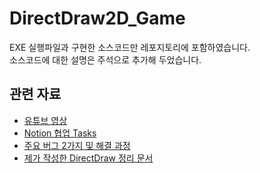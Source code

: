 # DirectDraw2D_Game

EXE 실행파일과 구현한 소스코드만 레포지토리에 포함하였습니다.  
소스코드에 대한 설명은 주석으로 추가해 두었습니다.  

## 관련 자료  

- [유튜브 영상](https://youtu.be/iQB3RYAKHIA?si=Pz4x_eIdLN7srZDO)  
- [Notion 협업 Tasks](https://shrub-syzygy-318.notion.site/19f325f2d2b280b6a45ec73c74edda11?v=19f325f2d2b280229681000c7a001518)  
- [주요 버그 2가지 및 해결 과정](https://shrub-syzygy-318.notion.site/1a9325f2d2b2809e85fae47917b4fcf8)  
- [제가 작성한 DirectDraw 정리 문서](https://wandering-rumba-865.notion.site/DirectDraw-197aba645d3280978479fd0b73652cac)  
